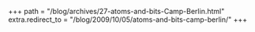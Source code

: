 +++
path = "/blog/archives/27-atoms-and-bits-Camp-Berlin.html"
extra.redirect_to = "/blog/2009/10/05/atoms-and-bits-camp-berlin/"
+++
